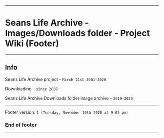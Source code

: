 
***

# Seans Life Archive - Images/Downloads folder - Project Wiki (Footer)

***

## Info

Seans Life Archive project - `March 21st 2001-2020`

Downloading - `since 2007`

Seans Life Archive Downloads folder image archive - `2019-2020`

***

Footer version: `1 (Tuesday, November 10th 2020 at 9:05 pm)`

### End of footer

***
